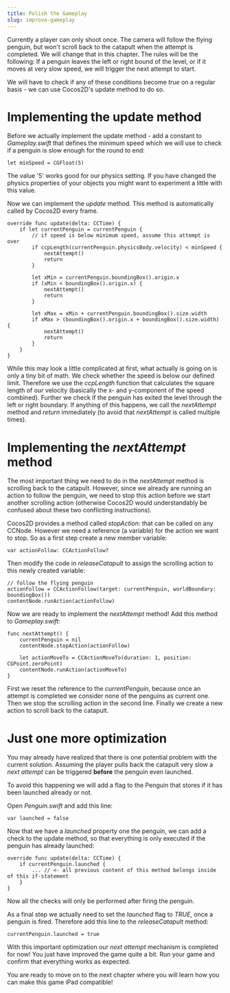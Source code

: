 ```yaml
---
title: Polish the Gameplay
slug: improve-gameplay
---
```


Currently a player can only shoot once. The camera will follow the
flying penguin, but won't scroll back to the catapult when the attempt
is completed. We will change that in this chapter. The rules will be the
following: If a penguin leaves the left or right bound of the level, or
if it moves at very slow speed, we will trigger the next attempt to
start.

We will have to check if any of these conditions become *true* on a
regular basis - we can use Cocos2D's update method to do so.

Implementing the update method
==============================

Before we actually implement the update method - add a constant to
*Gameplay.swift* that defines the minimum speed which we will use to check
if a penguin is slow enough for the round to end:

	let minSpeed = CGFloat(5)

The value '5' works good for our physics setting. If you have changed
the physics properties of your objects you might want to experiment a
little with this value.

Now we can implement the *update* method. This method is automatically
called by Cocos2D every frame.

	override func update(delta: CCTime) {
		if let currentPenguin = currentPenguin {
			// if speed is below minimum speed, assume this attempt is over
			if ccpLength(currentPenguin.physicsBody.velocity) < minSpeed {
				nextAttempt()
				return
			}
			   
			let xMin = currentPenguin.boundingBox().origin.x
			if (xMin < boundingBox().origin.x) {
				nextAttempt()
				return
			}
			   
			let xMax = xMin + currentPenguin.boundingBox().size.width
			if xMax > (boundingBox().origin.x + boundingBox().size.width) {
				nextAttempt()
				return
			}
		}
	}

While this may look a little complicated at first, what actually is
going on is only a tiny bit of math. We check whether the speed is below
our defined limit. Therefore we use the *ccpLength* function that
calculates the square length of our velocity (basically the x- and
y-component of the speed combined). Further we check if the penguin has
exited the level through the left or right boundary. If anything of this
happens, we call the *nextAttempt* method and *return* immediately (to
avoid that *nextAttempt* is called multiple times).

Implementing the *nextAttempt* method
=====================================

The most important thing we need to do in the *nextAttempt* method is
scrolling back to the catapult. However, since we already are running an
action to follow the penguin, we need to stop this action before we
start another scrolling action (otherwise Cocos2D would understandably
be confused about these two conflicting instructions).

Cocos2D provides a method called *stopAction:* that can be called on any
CCNode. However we need a reference (a variable) for the action we want
to stop. So as a first step create a new member variable:

	var actionFollow: CCActionFollow?

Then modify the code in *releaseCatapult* to assign the scrolling action
to this newly created variable:

	// follow the flying penguin
	actionFollow = CCActionFollow(target: currentPenguin, worldBoundary: boundingBox())
	contentNode.runAction(actionFollow)

Now we are ready to implement the *nextAttempt* method! Add this method
to *Gameplay.swift*:

	func nextAttempt() {
		currentPenguin = nil
		contentNode.stopAction(actionFollow)
		    
		let actionMoveTo = CCActionMoveTo(duration: 1, position: CGPoint.zeroPoint)
		contentNode.runAction(actionMoveTo)
	}

First we reset the reference to the *currentPenguin*, because once an
attempt is completed we consider none of the penguins as current one.
Then we stop the scrolling action in the second line. Finally we create
a new action to scroll back to the catapult.

Just one more optimization
==========================

You may already have realized that there is one potential problem with
the current solution. Assuming the player pulls back the catapult very
slow a *next attempt* can be triggered **before** the penguin even
launched.

To avoid this happening we will add a flag to the Penguin that stores if
it has been launched already or not.

Open *Penguin.swift* and add this line:

	var launched = false

Now that we have a *launched* property one the penguin, we
can add a check to the update method, so that everything is only
executed if the penguin has already launched:

	override func update(delta: CCTime) {
        if currentPenguin.launched {
	        ... // <- all previous content of this method belongs inside of this if-statement
        }
    }

Now all the checks will only be performed after firing the penguin.

As a final step we actually need to set the *launched* flag to *TRUE*,
once a penguin is fired. Therefore add this line to the
*releaseCatapult* method:

    currentPenguin.launched = true

With this important optimization our *next attempt* mechanism is
completed for now! You just have improved the game quite a bit. Run your
game and confirm that everything works as expected.

You are ready to move on to the next chapter where you will learn how
you can make this game iPad compatible!
